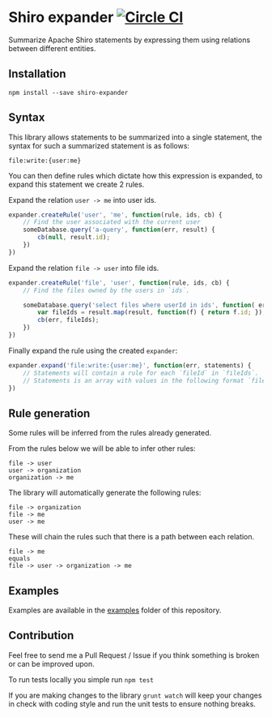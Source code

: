 # Shiro expander [![Circle CI](https://circleci.com/gh/JorgenEvens/shiro-expander.svg?style=svg)](https://circleci.com/gh/JorgenEvens/shiro-expander)

Summarize Apache Shiro statements by expressing them using relations between different entities.

## Installation

`npm install --save shiro-expander`

## Syntax

This library allows statements to be summarized into a single statement, the syntax for such a summarized statement is
as follows:

```
file:write:{user:me}
```

You can then define rules which dictate how this expression is expanded, to expand this statement we create 2 rules.

Expand the relation `user -> me` into user ids.

```javascript
expander.createRule('user', 'me', function(rule, ids, cb) {
    // Find the user associated with the current user
    someDatabase.query('a-query', function(err, result) {
        cb(null, result.id);
    })
})
```

Expand the relation `file -> user` into file ids.

```javascript
expander.createRule('file', 'user', function(rule, ids, cb) {
    // Find the files owned by the users in `ids`.

    someDatabase.query('select files where userId in ids', function( err, result) {
        var fileIds = result.map(result, function(f) { return f.id; });
        cb(err, fileIds);
    })
})
```

Finally expand the rule using the created `expander`:

```javascript
expander.expand('file:write:{user:me}', function(err, statements) {
    // Statements will contain a rule for each `fileId` in `fileIds`.
    // Statements is an array with values in the following format `file:write:<fileId>`
})
```

## Rule generation

Some rules will be inferred from the rules already generated.

From the rules below we will be able to infer other rules:

```
file -> user
user -> organization
organization -> me
```

The library will automatically generate the following rules:

```
file -> organization
file -> me
user -> me
```

These will chain the rules such that there is a path between each relation.
```
file -> me
equals
file -> user -> organization -> me
```

## Examples

Examples are available in the [examples](examples) folder of this repository.

## Contribution

Feel free to send me a Pull Request / Issue if you think something is broken or can be improved upon.

To run tests locally you simple run `npm test`

If you are making changes to the library `grunt watch` will keep your changes in check
with coding style and run the unit tests to ensure nothing breaks.
